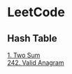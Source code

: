 # LeetCode

## Hash Table
[1. Two Sum](https://github.com/yuezhezhang/LeetCode/blob/main/problems/1_two_sum.md)\
[242. Valid Anagram](https://github.com/yuezhezhang/LeetCode/blob/main/problems/242_valid_anagram.md)